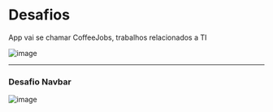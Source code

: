# Desafios

<p>App vai se chamar CoffeeJobs, trabalhos relacionados a TI</p>

![image](https://github.com/ocarinamachine/coffeejobs-marques/assets/67469148/d7e222b2-7d5a-4944-9c25-9135ed36bbdb)

--------------------------------------------------------------------------------------------------------------------------

<h3>Desafio Navbar</h3>

![image](https://github.com/ocarinamachine/coffeejobs-marques/assets/67469148/7ba5f2bb-c5cb-4289-a7c2-9838bfceb4bf)

